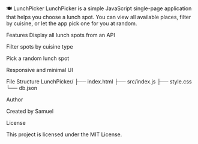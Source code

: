 🍽️ LunchPicker
LunchPicker is a simple JavaScript single-page application that helps you choose a lunch spot. You can view all available places, filter by cuisine, or let the app pick one for you at random.

Features
Display all lunch spots from an API

Filter spots by cuisine type

Pick a random lunch spot

Responsive and minimal UI

File Structure
LunchPicker/
├── index.html
├── src/index.js
├── style.css
└── db.json

Author

Created by Samuel

License

This project is licensed under the MIT License.

